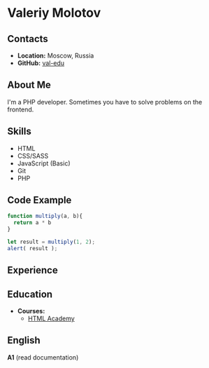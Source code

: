 # __Valeriy Molotov__

## __Contacts__
- __Location:__ Moscow, Russia
- __GitHub:__ [val-edu](https://github.com/val-edu)

## __About Me__
I'm a PHP developer. Sometimes you have to solve problems on the frontend.

## __Skills__
- HTML
- CSS/SASS
- JavaScript (Basic)
- Git
- PHP

## __Code Example__
```javascript
function multiply(a, b){
  return a * b
}

let result = multiply(1, 2);
alert( result );
```

## __Experience__

## __Education__ 
- __Courses:__
  - [HTML Academy](https://www.htmlacademy.ru)

## __English__
__A1__ (read documentation) 